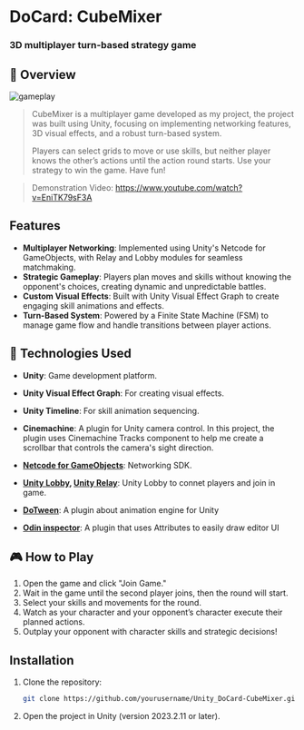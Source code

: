 # DoCard: CubeMixer
 ### 3D multiplayer turn-based strategy game

## 📄 Overview
![gameplay](https://hackmd.io/_uploads/B1nyvALaC.png)

>CubeMixer is a multiplayer game developed as my project, the project was built using Unity, focusing on implementing networking features, 3D visual effects, and a robust turn-based system. 
>
>Players can select grids to move or use skills, but neither player knows the other’s actions until the action round starts. Use your strategy to win the game. Have fun!

> Demonstration Video: 
> https://www.youtube.com/watch?v=EniTK79sF3A

## Features
- **Multiplayer Networking**: Implemented using Unity's Netcode for GameObjects, with Relay and Lobby modules for seamless matchmaking.
- **Strategic Gameplay**: Players plan moves and skills without knowing the opponent's choices, creating dynamic and unpredictable battles.
- **Custom Visual Effects**: Built with Unity Visual Effect Graph to create engaging skill animations and effects.
- **Turn-Based System**: Powered by a Finite State Machine (FSM) to manage game flow and handle transitions between player actions.


## 📡 Technologies Used
- **Unity**: Game development platform.
- **Unity Visual Effect Graph**: For creating visual effects.
- **Unity Timeline**: For skill animation sequencing.
- **Cinemachine**: A plugin for Unity camera control. In this project, the plugin uses Cinemachine Tracks component to help me create a scrollbar that controls the camera's sight direction.
- **[Netcode for GameObjects](https://unity.com/products/netcode)**: Networking SDK.
- **[Unity Lobby](https://unity.com/products/lobby), [Unity Relay](https://unity.com/products/relay)**: Unity Lobby to connet players and join in game.

- **[DoTween](https://dotween.demigiant.com/)**: A plugin about animation engine for Unity
- **[Odin inspector](https://odininspector.com/)**: A plugin that uses Attributes to easily draw editor UI


## 🎮 How to Play
1. Open the game and click "Join Game."
2. Wait in the game until the second player joins, then the round will start.
3. Select your skills and movements for the round.
4. Watch as your character and your opponent’s character execute their planned actions.
5. Outplay your opponent with character skills and strategic decisions!

## Installation
1. Clone the repository:
   ```bash
   git clone https://github.com/yourusername/Unity_DoCard-CubeMixer.git
2. Open the project in Unity (version 2023.2.11 or later).

